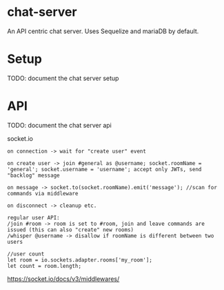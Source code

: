 # chat-server

An API centric chat server. Uses Sequelize and mariaDB by default.

# Setup

TODO: document the chat server setup

# API

TODO: document the chat server api

socket.io


```
on connection -> wait for "create user" event

on create user -> join #general as @username; socket.roomName = 'general'; socket.username = 'username'; accept only JWTs, send "backlog" message

on message -> socket.to(socket.roomName).emit('message'); //scan for commands via middleware

on disconnect -> cleanup etc.

regular user API:
/join #room -> room is set to #room, join and leave commands are issued (this can also "create" new rooms)
/whisper @username -> disallow if roomName is different between two users
```


```
//user count
let room = io.sockets.adapter.rooms['my_room'];
let count = room.length;
```

https://socket.io/docs/v3/middlewares/


